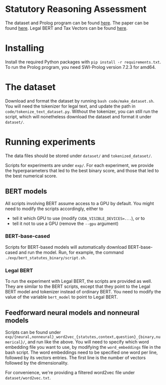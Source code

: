# Statutory Reasoning Assessment
The dataset and Prolog program can be found [here](https://nlp.jhu.edu/law/). The paper can be found [here](https://arxiv.org/abs/2005.05257). Legal BERT and Tax Vectors can be found [here](https://doi.org/10.7281/T1/N1X6I4).

# Installing
Install the required Python packages with `pip install -r requirements.txt`. To run the Prolog program, you need SWI-Prolog version 7.2.3 for amd64.

# The dataset
Download and format the dataset by running `bash code/make_dataset.sh`. You will need the tokenizer for legal text, and update the path in `code/tokenize_text_dataset.py`. Without the tokenizer, you can still run the script, which will nonetheless download the dataset and format it under `dataset/`.

# Running experiments
The data files should be stored under `dataset/` and `tokenized_dataset/`.

Scripts for experiments are under `exp/`. For each experiment, we provide the hyperparameters that led to the best binary score, and those that led to the best numerical score.

## BERT models
All scripts involving BERT assume access to a GPU by default. You might need to modify the scripts accordingly, either to
* tell it which GPU to use (modify `CUDA_VISIBLE_DEVICES=...`), or to 
* tell it not to use a GPU (remove the `--gpu` argument)

### BERT-base-cased
Scripts for BERT-based models will automatically download BERT-base-cased and run the model. Run, for example, the command `./exp/bert_statutes_binary/script.sh`.

### Legal BERT
To run the experiment with Legal BERT, the scripts are provided as well. They are similar to the BERT scripts, except that they point to the Legal BERT model and tokenizer instead of ordinary BERT. You need to modify the value of the variable `bert_model` to point to Legal BERT.

## Feedforward neural models and nonneural models
Scripts can be found under `exp/{neural,nonneural}_word2vec_{statutes,context,question}_{binary,numerical}/`, and run like the above. You will need to specify which word embedding file you want to use, by modifying the `word_embeddings` file in the bash script. The word embeddings need to be specified one word per line, followed by its vectors entries. The first line is the number of vectors followed by the dimensionality.

For convenience, we're providing a filtered word2vec file under `dataset/word2vec.txt`.
